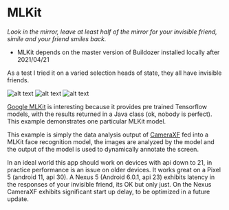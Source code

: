 MLKit
=====

*Look in the mirror, leave at least half of the mirror for your invisible friend, simile and your friend smiles back.*

- MLKit depends on the master version of Buildozer installed locally after 2021/04/21 

As a test I tried it on a varied selection heads of state, they all have invisible friends.

![alt text](https://github.com/Android-for-Python/Face-Detect-Example/tree/main/images/Screenshot1.png?raw=true)
![alt text](https://github.com/Android-for-Python/Face-Detect-Example/tree/main/images/Screenshot2.png)
![alt text](https://github.com/Android-for-Python/Face-Detect-Example/tree/main/images/Screenshot3.png)

[Google MLKit](https://developers.google.com/ml-kit/guides) is interesting because it provides pre trained Tensorflow models, with the results returned in a Java class (ok, nobody is perfect). This example demonstrates one particular MLKit model.

This example is simply the data analysis output of [CameraXF](https://github.com/Android-for-Python/CameraXF-Example) fed into a MLKit face recognition model, the images are analyzed by the model and the output of the model is used to dynamically annotate the screen.

In an ideal world this app should work on devices with api down to 21, in practice performance is an issue on older devices. It works great on a Pixel 5 (android 11, api 30). A Nexus 5 (Android 6.0.1, api 23) exhibits latency in the responses of your invisible friend, its OK but only just. On the Nexus CameraXF exhibits significant start up delay, to be optimized in a future update.  



